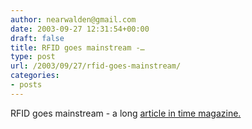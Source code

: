 ```yaml
---
author: nearwalden@gmail.com
date: 2003-09-27 12:31:54+00:00
draft: false
title: RFID goes mainstream -…
type: post
url: /2003/09/27/rfid-goes-mainstream/
categories:
- posts
---
```


RFID goes mainstream - a long [article in time magazine. ](//www.time.com/time/globalbusiness/printout/0,8816,485764,00.html')



